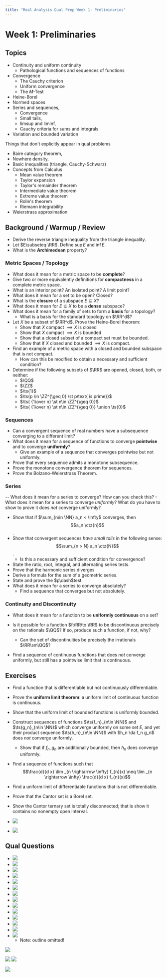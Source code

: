 ```yaml
---
title: "Real Analysis Qual Prep Week 1: Preliminaries"
---
```


# Week 1: Preliminaries

## Topics


- Continuity and uniform continuity
	- Pathological functions and sequences of functions
- Convergence
	- The Cauchy criterion
	-  Uniform convergence
	-  The $M$-Test
-   Heine-Borel
-   Normed spaces
-   Series and sequences,
	- Convergence
	- Small tails, 
	- limsup and liminf, 
	- Cauchy criteria for sums and integrals
-   Variation and bounded variation

Things that don't explicitly appear in qual problems
-   Baire category theorem, 
-   Nowhere density, 
-   Basic inequalities (triangle, Cauchy-Schwarz)
- Concepts from Calculus
	- Mean value theorem
	- Taylor expansion
	- Taylor's remainder theorem
	- Intermediate value theorem
	- Extreme value theorem
	- Rolle's theorem
	- Riemann integrability
-   Weierstrass approximation

## Background / Warmup / Review

- Derive the reverse triangle inequality from the triangle inequality.
- Let $E\subseteq \RR$. Define $\sup E$ and $\inf E$.
- What is the **Archimedean** property?

### Metric Spaces / Topology
- What does it mean for a metric space to be **complete**?
- Give two or more equivalently definitions for **compactness** in a complete metric space.
- What is an interior point? An isolated point? A limit point?
- What does it mean for a set to be open? Closed?
- What is the **closure** of a subspace $E\subseteq X$?
- What does it mean for $E\subseteq X$ to be a **dense** subspace?
- What does it mean for a family of sets to form a **basis** for a topology?
	- What is a basis for the standard topology on $\RR^d$?
- Let $X$ be a subset of $\RR^d$. Prove the Heine-Borel theorem:
	- Show that $X$ compact $\implies X$ is closed
	- Show that $X$ compact $\implies X$ is bounded
	- Show that a closed subset of a compact set must be bounded.
	- Show that if $X$ closed and bounded $\implies X$ is compact. 
- Find an example of a metric space with a closed and bounded subspace that is not compact.
	- How can this be modified to obtain a necessary and sufficient condition?
- Determine if the following subsets of $\RR$ are opened, closed, both, or neither:
	- $\QQ$
	- $\ZZ$
	- $\ts{1}$
	- $\ts{p \in \ZZ^{\geq 0} \st p\text{ is prime}}$
	- $\ts{ {1\over n} \st n\in \ZZ^{\geq 0}}$
	-  $\ts{ {1\over n} \st n\in \ZZ^{\geq 0}} \union \ts{0}$

### Sequences
- Can a convergent sequence of real numbers have a subsequence converging to a different limit?
- What does it mean for a sequence of functions to converge **pointwise** and to converge **uniformly**?
	- Give an example of a sequence that converges pointwise but not uniformly.
- Prove that every sequence admits a monotone subsequence.
- Prove the monotone convergence theorem for sequences.
- Prove the Bolzano-Weierstrass Theorem.

### Series
-- What does it mean for a series to converge? How can you check this?
		- What does it mean for a series to converge *uniformly*? What do you have to show to prove it does *not* converge uniformly?
- Show that if $\sum_{n\in \NN} a_n < \infty$ converges, then $$a_n \ctz{n}$$.
- Show that convergent sequences *have small tails* in the following sense: $$\sum_{n > N} a_n \ctz{N}$$.
	- Is this a necessary and sufficient condition for convergence?
- State the ratio, root, integral, and alternating series tests.
- Prove that the harmonic series diverges
- Derive a formula for the sum of a geometric series.
- State and prove the $p\dash$test.
- What does it mean for a series to converge absolutely?
	- Find a sequence that converges but not absolutely.

### Continuity and Discontinuity

- What does it mean for a function to be **uniformly continuous** on a set?

- Is it possible for a function $f:\RR\to \RR$ to be discontinuous precisely on the rationals $\QQ$? If so, produce such a function, if not, why?
	- Can the set of discontinuities be precisely the irrationals $\RR\sm\QQ$?

- Find a sequence of continuous functions that does *not* converge uniformly, but still has a pointwise limit that is continuous.

## Exercises

- Find a function that is differentiable but not continuously differentiable.
- Prove the **uniform limit theorem**: a uniform limit of continuous function is continuous.
- Show that the uniform limit of bounded functions is uniformly bounded.
- Construct sequences of functions $\ts{f_n}_{n\in \NN}$ and $\ts{g_n}_{n\in \NN}$ which converge uniformly on some set $E$, and yet their product sequence $\ts{h_n}_{n\in \NN}$ with $h_n \da f_n g_n$ does *not* converge uniformly.
	- Show that if $f_n, g_n$ are additionally bounded, then $h_n$ does converge uniformly.
- Find a sequence of functions such that 
	$$\frac{d}{d x} \lim _{n \rightarrow \infty} f_{n}(x) \neq \lim _{n \rightarrow \infty} \frac{d}{d x} f_{n}(x)$$
- Find a uniform limit of differentiable functions that is not differentiable.
- Prove that the Cantor set is a Borel set.
- Show the Cantor ternary set is totally disconnected; that is show it contains no nonempty open interval.


- ![](_attachments/Pasted%20image%2020210519152250.png)
- ![](_attachments/Pasted%20image%2020210519151915.png)

## Qual Questions


- ![](_attachments/Pasted%20image%2020210519151929.png)
- ![](_attachments/Pasted%20image%2020210519152043.png)
- ![](_attachments/Pasted%20image%2020210517004900.png)
- ![](_attachments/Pasted%20image%2020210517004915.png)
- ![](_attachments/Pasted%20image%2020210517004809.png)
- ![](_attachments/Pasted%20image%2020210517020945.png)
- ![](_attachments/Pasted%20image%2020210517014643.png)
- ![](_attachments/Pasted%20image%2020210517021159.png)
- ![](_attachments/Pasted%20image%2020210517021226.png)
- ![](_attachments/Pasted%20image%2020210517021241.png)
- ![](_attachments/Pasted%20image%2020210519152152.png)
- ![](_attachments/Pasted%20image%2020210519152756.png)
- ![](_attachments/Pasted%20image%2020210519153048.png)
- ![](_attachments/Pasted%20image%2020210519162843.png)
	- Note: outline omitted!

![](_attachments/Pasted%20image%2020210517005021.png)

![](_attachments/Pasted%20image%2020210517005042.png)
![](_attachments/Pasted%20image%2020210517005050.png)

![](_attachments/Pasted%20image%2020210517005131.png)

